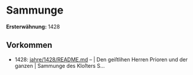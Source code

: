 # Sammunge

**Ersterwähnung:** 1428

## Vorkommen
- 1428: [jahre/1428/README.md](../jahre/1428/README.md) – |
Den geiſtlihen Herren Prioren und der ganzen |
Sammunge des Kloſters S...
